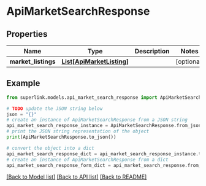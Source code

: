 # ApiMarketSearchResponse


## Properties

Name | Type | Description | Notes
------------ | ------------- | ------------- | -------------
**market_listings** | [**List[ApiMarketListing]**](ApiMarketListing.md) |  | [optional] 

## Example

```python
from superlink.models.api_market_search_response import ApiMarketSearchResponse

# TODO update the JSON string below
json = "{}"
# create an instance of ApiMarketSearchResponse from a JSON string
api_market_search_response_instance = ApiMarketSearchResponse.from_json(json)
# print the JSON string representation of the object
print(ApiMarketSearchResponse.to_json())

# convert the object into a dict
api_market_search_response_dict = api_market_search_response_instance.to_dict()
# create an instance of ApiMarketSearchResponse from a dict
api_market_search_response_form_dict = api_market_search_response.from_dict(api_market_search_response_dict)
```
[[Back to Model list]](../README.md#documentation-for-models) [[Back to API list]](../README.md#documentation-for-api-endpoints) [[Back to README]](../README.md)


